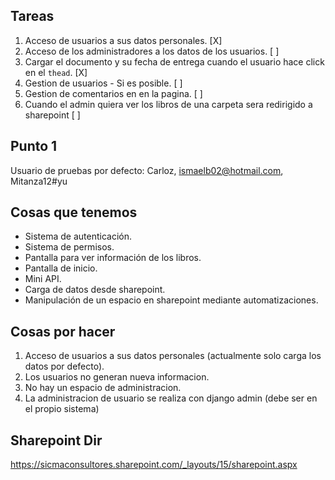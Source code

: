 ## Tareas

1) Acceso de usuarios a sus datos personales. [X]
2) Acceso de los administradores a los datos de los usuarios. [ ]
3) Cargar el documento y su fecha de entrega cuando el usuario hace click  en el `thead`. [X]
4) Gestion de usuarios - Si es posible. [ ]
5) Gestion de comentarios en en la pagina. [ ]
6) Cuando el admin quiera ver los libros de una carpeta sera redirigido a sharepoint [ ]

## Punto 1

Usuario de pruebas por defecto: Carloz, ismaelb02@hotmail.com, Mitanza12#yu

## Cosas que tenemos
- Sistema de autenticación. 
- Sistema de permisos.
- Pantalla para ver información de los libros.
- Pantalla de inicio.
- Mini API.
- Carga de datos desde sharepoint.
- Manipulación de un espacio en sharepoint mediante automatizaciones.

## Cosas por hacer
1) Acceso de usuarios a sus datos personales (actualmente solo carga los datos por defecto).
2) Los usuarios no generan nueva informacion.
3) No hay un espacio de administracion.
4) La administracion de usuario se realiza con django admin (debe ser en el propio sistema)

## Sharepoint Dir
https://sicmaconsultores.sharepoint.com/_layouts/15/sharepoint.aspx